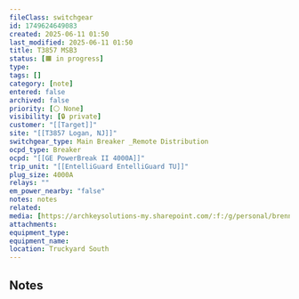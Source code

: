 ```yaml
---
fileClass: switchgear
id: 1749624649083
created: 2025-06-11 01:50
last_modified: 2025-06-11 01:50
title: T3857 MSB3
status: [🟧 in progress]
type: 
tags: []
category: [note]
entered: false
archived: false
priority: [⚪ None]
visibility: [🔒 private]
customer: "[[Target]]"
site: "[[T3857 Logan, NJ]]"
switchgear_type: Main Breaker _Remote Distribution
ocpd_type: Breaker
ocpd: "[[GE PowerBreak II 4000A]]"
trip_unit: "[[EntelliGuard EntelliGuard TU]]"
plug_size: 4000A
relays: ""
em_power_nearby: "false"
notes: notes
related: 
media: [https://archkeysolutions-my.sharepoint.com/:f:/g/personal/brennan_salibrici_prokey_com/EgWB6XZShIBDoLm7avvuIqABP4Uw6NOXOUQGU1DCfJLmEA?e=mCcufd]
attachments: 
equipment_type: 
equipment_name: 
location: Truckyard South
---
```


## Notes